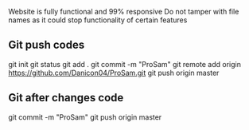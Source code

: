 Website is fully functional and 99% responsive
Do not tamper with file names as it could stop functionality of certain features

## Git push codes
git init
git status
git add .
git commit -m "ProSam"
git remote add origin https://github.com/Danicon04/ProSam.git
git push origin master


## Git after changes code
git commit -m "ProSam"
git push origin master